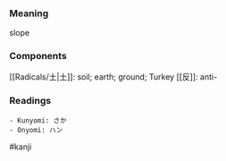 ### Meaning

slope

### Components

[[Radicals/土|土]]: soil; earth; ground; Turkey [[反]]: anti-

### Readings

```
- Kunyomi: さか
- Onyomi: ハン
```

#kanji